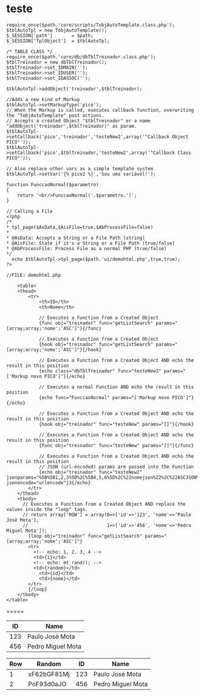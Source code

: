 teste
=====
	require_once($path.'core/scripts/TobjAutoTemplate.class.php');
	$tblAutoTpl = new TobjAutoTemplate();
	$_SESSION['path'] 		= $path;
	$_SESSION['TplObject'] 	= $tblAutoTpl;
	
	/* TABLE CLASS */
	require_once($path.'core/db/dbTblTreinador.class.php');
	$tblTreinador = new dbTblTreinador();
	$tblTreinador->set_IDMAIN('');
	$tblTreinador->set_IDUSER('');
	$tblTreinador->set_IDASSOC('');
	
	$tblAutoTpl->addObject('treinador',$tblTreinador);
	
	//Adds a new kind of Markup
	$tblAutoTpl->setMarkupType('pico');
	// When the Markup is called, executes callback function, overwriting the "TobjAutoTemplate" post actions.
	// Accepts a created Object "$tblTreinador" or a name "addObject('treinador',$tblTreinador)" as param.
	$tblAutoTpl->setCallback('pico','treinador','testeNew2',array('"Callback Object PICO"'));
	$tblAutoTpl->setCallback('pico',$tblTreinador,'testeNew2',array('"Callback Class PICO"'));
	
	// Also replace other vars as a simple template system
	$tblAutoTpl->setVar('{% pico2 %}','Sou uma variável!');

	function FunccaoNormal($parametro)
	{
		return '<br/>FunccaoNormal('.$parametro.')';
	}
	
	// Calling a File
	<?php
  	/*
  	* tpl_page($AsData,$AisFile=true,$AbProcessFile=false)
  	*
  	* @AsData: Accepts a String or a File Path (string)
  	* @AisFile: State if it's a String or a File Path (true/false)
  	* @AbProcessFile: Process File as a normal PHP (true/false)
  	*/
	  echo $tblAutoTpl->tpl_page($path.'ui/demohtml.php',true,true);
	?>
	
	//FILE: demohtml.php
	
		<table>
		<thead>
			<tr>
				<th>ID</th>
				<th>Nome</th>
				
				// Executes a Function from a Created Object
				{func obj="treinador" func="getListSearch" params="[array;array;'nome';'ASC']"}{/func}
				
				// Executes a Function from a Created Object
				{hook obj="treinador" func="getListSearch" params="[array;array;'nome';'ASC']"}{/hook}
				
				// Executes a Function from a Created Object AND echo the result in this position
				{echo class="dbTblTreinador" func="testeNew3" params="['Markup novo PICO']"}{/echo}
				
				// Executes a normal Function AND echo the result in this position
				{echo func="FunccaoNormal" params="['Markup novo PICO']"}{/echo}
				
				// Executes a Function from a Created Object AND echo the result in this position
				{hook obj="treinador" func="testeNew" params="[]"}{/hook}
				
				// Executes a Function from a Created Object AND echo the result in this position
				{func obj="treinador" func="testeNew" params="[]"}{/func}
				
				// Executes a Function from a Created Object AND echo the result in this position
				// JSON (url-encoded) params are passed into the Function
				{echo obj="treinador" func="testeNew2" jsonparams="%5B%5B1,2,3%5D%2C%5B4,5,6%5D%2C%22nomejson%22%2C%22ASCJSON%22%5D" jsonencode="urlencode"}3{/echo}
			</tr>
		</thead>
		<tbody>
		  // Executes a Function from a Created Object AND replace the values inside the "loop" tags.
		  // return array['ROW'] = array(0=>['id'=>'123', 'nome'=>'Paulo José Mota'],
		  //                             1=>['id'=>'456', 'nome'=>'Pedro Miguel Mota']);
			{loop obj="treinador" func="getListSearch" params="[array;array;'nome';'ASC']"}
			<tr>
			  <!-- echo: 1, 2, 3, 4 -->
			  <td>{i}</td>
			  <!-- echo: mt_rand(); -->
			  <td>{random}</td>
				<td>{id}</td>
				<td>{nome}</td>
			</tr>
			{/loop}
		</tbody>
	</table>
=====

| ID  | Name |
| ------------- | ------------- |
| 123 | Paulo José Mota  |
| 456 | Pedro Miguel Mota  |

| Row  | Random | ID  | Name |
| ------------- | ------------- | ------------- | ------------- |
| 1 | xF62bGF81Mj | 123 | Paulo José Mota  |
| 2 | PoF93d0aJO | 456 | Pedro Miguel Mota  |
